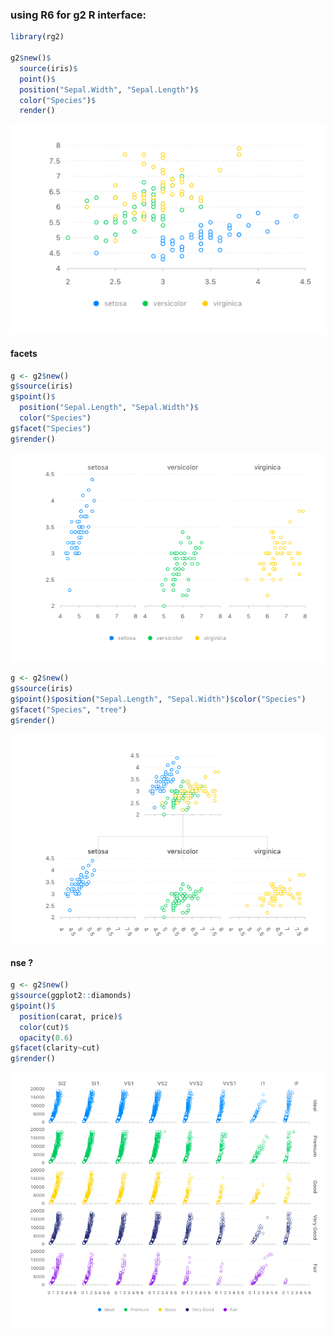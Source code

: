 ### using R6 for g2 R interface:

```r
library(rg2)

g2$new()$
  source(iris)$
  point()$
  position("Sepal.Width", "Sepal.Length")$
  color("Species")$
  render()
```
![](man/charts/iris_point.png)


#### facets
```r
g <- g2$new()
g$source(iris)
g$point()$
  position("Sepal.Length", "Sepal.Width")$
  color("Species")
g$facet("Species")
g$render()

```
![](man/charts/rect_facet.png)

```r
g <- g2$new()
g$source(iris)
g$point()$position("Sepal.Length", "Sepal.Width")$color("Species")
g$facet("Species", "tree")
g$render()
```
![](man/charts/tree_facet.png)

#### nse ?

```r
g <- g2$new()
g$source(ggplot2::diamonds)
g$point()$
  position(carat, price)$
  color(cut)$
  opacity(0.6)
g$facet(clarity~cut)
g$render()
```
![](man/charts/diamonds_facet.png)
